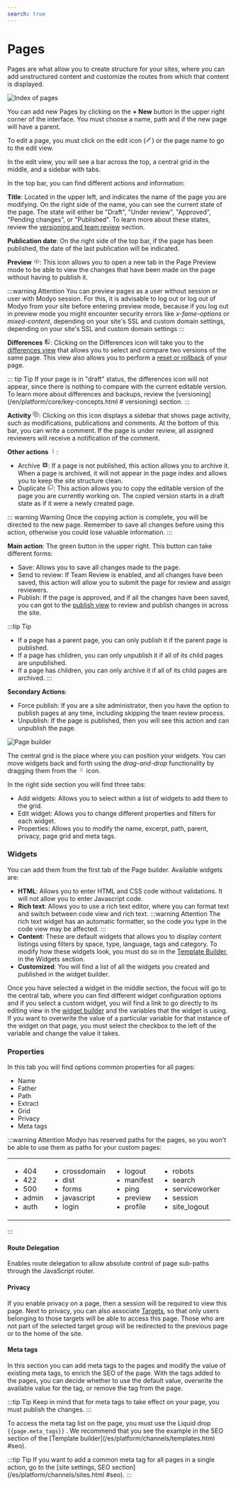 ```yaml
---
search: true
---
```


# Pages

Pages are what allow you to create structure for your sites, where you can add unstructured content and customize the routes from which that content is displayed.

![Index of pages](/assets/img/platform/page-index.png)

You can add new Pages by clicking on the **+ New** button in the upper right corner of the interface. You must choose a name, path and if the new page will have a parent.

To edit a page, you must click on the edit icon (<svg xmlns="http://www.w3.org/2000/svg" xmlns:xlink="http://www.w3.org/1999/xlink" aria-hidden="true" focusable="false" width="1em" height="1em" style="-ms-transform: rotate(360deg); -webkit-transform: rotate(360deg); transform: rotate(360deg);" preserveAspectRatio="xMidYMid meet" viewBox="0 0 24 24"> <path d="M14.06 9l.94.94L5.92 19H5v-.92L14.06 9m3.6-6c-.25 0-.51.1-.7.29l-1.83 1.83l3.75 3.75l1.83-1.83c.39-.39.39-1.04 0-1.41l-2.34-2.34c-.2-.2-.45-.29-.71-.29m-3.6 3.19L3 17.25V21h3.75L17.81 9.94l-3.75-3.75z" fill="#626262"/> <rect x="0" y="0" width="24" height="24" fill="rgba(0, 0, 0, 0)" /> </svg>) or the page name to go to the edit view.

In the edit view, you will see a bar across the top, a central grid in the middle, and a sidebar with tabs.

In the top bar, you can find different actions and information:

**Title**: Located in the upper left, and indicates the name of the page you are modifying. On the right side of the name, you can see the current state of the page. The state will either be "Draft", "Under review", "Approved", "Pending changes", or "Published". To learn more about these states, review the [versioning and team review](/en/platform/core/key-concepts.html) section.

**Publication date**: On the right side of the top bar, if the page has been published, the date of the last publication will be indicated.

**Preview** <svg xmlns="http://www.w3.org/2000/svg" xmlns:xlink="http://www.w3.org/1999/xlink" aria-hidden="true" focusable="false" width="1em" height="1em" style="-ms-transform: rotate(360deg); -webkit-transform: rotate(360deg); transform: rotate(360deg);" preserveAspectRatio="xMidYMid meet" viewBox="0 0 24 24"> <path d="M12 9a3 3 0 0 1 3 3a3 3 0 0 1-3 3a3 3 0 0 1-3-3a3 3 0 0 1 3-3m0-4.5c5 0 9.27 3.11 11 7.5c-1.73 4.39-6 7.5-11 7.5S2.73 16.39 1 12c1.73-4.39 6-7.5 11-7.5M3.18 12a9.821 9.821 0 0 0 17.64 0a9.821 9.821 0 0 0-17.64 0z" fill="#626262"/> <rect x="0" y="0" width="24" height="24" fill="rgba(0, 0, 0, 0)" /> </svg>: This icon allows you to open a new tab in the Page Preview mode to be able to view the changes that have been made on the page without having to publish it.

:::warning Attention
You can preview pages as a user without session or user with Modyo session. For this, it is advisable to log out or log out of Modyo from your site before entering preview mode, because if you log out in preview mode you might encounter security errors like _x-fame-options_ or _mixed-content_, depending on your site's SSL and custom domain settings, depending on your site's SSL and custom domain settings
:::

**Differences** <svg xmlns="http://www.w3.org/2000/svg" xmlns:xlink="http://www.w3.org/1999/xlink" aria-hidden="true" focusable="false" width="1em" height="1em" style="-ms-transform: rotate(360deg); -webkit-transform: rotate(360deg); transform: rotate(360deg);" preserveAspectRatio="xMidYMid meet" viewBox="0 0 24 24"> <path d="M19 3h-5v2h5v13l-5-6v9h5a2 2 0 0 0 2-2V5a2 2 0 0 0-2-2m-9 15H5l5-6m0-9H5c-1.11 0-2 .89-2 2v14a2 2 0 0 0 2 2h5v2h2V1h-2v2z" fill="#626262"/> <rect x="0" y="0" width="24" height="24" fill="rgba(0, 0, 0, 0)" /> </svg>: Clicking on the Differences icon will take you to the [differences view](/en/platform/channels/sites.html#review-and-joint-publication) that allows you to select and compare two versions of the same page. This view also allows you to perform a [reset or rollback](/en/platform/core/key-concepts.html#actions-for-versioning) of your page.

::: tip Tip
If your page is in "draft" status, the differences icon will not appear, since there is nothing to compare with the current editable version. To learn more about differences and backups, review the [versioning](/en/platform/core/key-concepts.html # versioning) section.
:::

**Activity** <svg xmlns="http://www.w3.org/2000/svg" xmlns:xlink="http://www.w3.org/1999/xlink" aria-hidden="true" focusable="false" width="1em" height="1em" style="-ms-transform: rotate(360deg); -webkit-transform: rotate(360deg); transform: rotate(360deg);" preserveAspectRatio="xMidYMid meet" viewBox="0 0 24 24"> <path d="M12 23a1 1 0 0 1-1-1v-3H7a2 2 0 0 1-2-2V7a2 2 0 0 1 2-2h14a2 2 0 0 1 2 2v10a2 2 0 0 1-2 2h-4.1l-3.7 3.71c-.2.18-.44.29-.7.29H12m1-6v3.08L16.08 17H21V7H7v10h6M3 15H1V3a2 2 0 0 1 2-2h16v2H3v12m6-6h10v2H9V9m0 4h8v2H9v-2z" fill="#626262"/> <rect x="0" y="0" width="24" height="24" fill="rgba(0, 0, 0, 0)" /> </svg>: Clicking on this icon displays a sidebar that shows page activity, such as modifications, publications and comments. At the bottom of this bar, you can write a comment. If the page is under review, all assigned reviewers will receive a notification of the comment.

**Other actions** <svg xmlns="http://www.w3.org/2000/svg" xmlns:xlink="http://www.w3.org/1999/xlink" aria-hidden="true" focusable="false" width="1em" height="1em" style="-ms-transform: rotate(360deg); -webkit-transform: rotate(360deg); transform: rotate(360deg);" preserveAspectRatio="xMidYMid meet" viewBox="0 0 24 24"> <path d="M12 16a2 2 0 0 1 2 2a2 2 0 0 1-2 2a2 2 0 0 1-2-2a2 2 0 0 1 2-2m0-6a2 2 0 0 1 2 2a2 2 0 0 1-2 2a2 2 0 0 1-2-2a2 2 0 0 1 2-2m0-6a2 2 0 0 1 2 2a2 2 0 0 1-2 2a2 2 0 0 1-2-2a2 2 0 0 1 2-2z" fill="#626262"/> <rect x="0" y="0" width="24" height="24" fill="rgba(0, 0, 0, 0)" /> </svg>:

- Archive <svg xmlns="http://www.w3.org/2000/svg" xmlns:xlink="http://www.w3.org/1999/xlink" aria-hidden="true" focusable="false" width="1em" height="1em" style="-ms-transform: rotate(360deg); -webkit-transform: rotate(360deg); transform: rotate(360deg);" preserveAspectRatio="xMidYMid meet" viewBox="0 0 24 24"> <path d="M5.12 5l.81-1h12l.94 1M12 17.5L6.5 12H10v-2h4v2h3.5L12 17.5m8.54-12.27l-1.39-1.68C18.88 3.21 18.47 3 18 3H6c-.47 0-.88.21-1.16.55L3.46 5.23C3.17 5.57 3 6 3 6.5V19a2 2 0 0 0 2 2h14a2 2 0 0 0 2-2V6.5c0-.5-.17-.93-.46-1.27z" fill="#626262"/> <rect x="0" y="0" width="24" height="24" fill="rgba(0, 0, 0, 0)" /> </svg>: If a page is not published, this action allows you to archive it. When a page is archived, it will not appear in the page index and allows you to keep the site structure clean.
- Duplicate <svg xmlns="http://www.w3.org/2000/svg" xmlns:xlink="http://www.w3.org/1999/xlink" aria-hidden="true" focusable="false" width="1em" height="1em" style="-ms-transform: rotate(360deg); -webkit-transform: rotate(360deg); transform: rotate(360deg);" preserveAspectRatio="xMidYMid meet" viewBox="0 0 24 24"> <path d="M20 16V4H8v12h12m2 0a2 2 0 0 1-2 2H8a2 2 0 0 1-2-2V4c0-1.11.89-2 2-2h12a2 2 0 0 1 2 2v12m-6 4v2H4a2 2 0 0 1-2-2V7h2v13h12z" fill="#626262"/> <rect x="0" y="0" width="24" height="24" fill="rgba(0, 0, 0, 0)" /> </svg>: This action allows you to copy the editable version of the page you are currently working on. The copied version starts in a draft state as if it were a newly created page.

::: warning Warning
Once the copying action is complete, you will be directed to the new page. Remember to save all changes before using this action, otherwise you could lose valuable information.
:::

**Main action**: The green button in the upper right. This button can take different forms:

- Save: Allows you to save all changes made to the page.
- Send to review: If Team Review is enabled, and all changes have been saved, this action will allow you to submit the page for review and assign reviewers.
- Publish: If the page is approved, and if all the changes have been saved, you can got to the [publish view](/en/platform/channels/sites.html#review-and-joint-publication) to review and publish changes in across the site.

:::tip Tip
* If a page has a parent page, you can only publish it if the parent page is published.
* If a page has children, you can only unpublish it if all of its child pages are unpublished.
* If a page has children, you can only archive it if all of its child pages are archived.
:::

**Secondary Actions**:
- Force publish: If you are a site administrator, then you have the option to publish pages at any time, including skipping the team review process.
- Unpublish: If the page is published, then you will see this action and can unpublish the page.

![Page builder](/assets/img/platform/page-builder.png)

The central grid is the place where you can position your widgets. You can move widgets back and forth using the _drag-and-drop_ functionality by dragging them from the <svg xmlns="http://www.w3.org/2000/svg" xmlns:xlink="http://www.w3.org/1999/xlink" aria-hidden="true" focusable="false" width="1em" height="1em" style="-ms-transform: rotate(360deg); -webkit-transform: rotate(360deg); transform: rotate(360deg);" preserveAspectRatio="xMidYMid meet" viewBox="0 0 24 24"> <path d="M7 19v-2h2v2H7m4 0v-2h2v2h-2m4 0v-2h2v2h-2m-8-4v-2h2v2H7m4 0v-2h2v2h-2m4 0v-2h2v2h-2m-8-4V9h2v2H7m4 0V9h2v2h-2m4 0V9h2v2h-2M7 7V5h2v2H7m4 0V5h2v2h-2m4 0V5h2v2h-2z" fill="#626262"/> <rect x="0" y="0" width="24" height="24" fill="rgba(0, 0, 0, 0)" /> </svg> icon.

In the right side section you will find three tabs:

- Add widgets: Allows you to select within a list of widgets to add them to the grid.
- Edit widget: Allows you to change different properties and filters for each widget.
- Properties: Allows you to modify the name, excerpt, path, parent, privacy, page grid and meta tags.

### Widgets

You can add them from the first tab of the Page builder. Available widgets are:

- **HTML**: Allows you to enter HTML and CSS code without validations. It will not allow you to enter Javascript code.
- **Rich text**: Allows you to use a rich text editor, where you can format text and switch between code view and rich text.
:::warning Attention
The rich text widget has an automatic formatter, so the code you type in the code view may be affected.
:::
- **Content**: These are default widgets that allows you to display content listings using filters by space, type, language, tags and category. To modify how these widgets look, you must do so in the [Template Builder](/es/platform/channels/templates.html), in the Widgets section.
- **Customized**: You will find a list of all the widgets you created and published in the widget builder.

Once you have selected a widget in the middle section, the focus will go to the central tab, where you can find different widget configuration options and if you select a custom widget, you will find a link to go directly to its editing view in the [widget builder](/es/platform/channels/widgets.html) and the variables that the widget is using. If you want to overwrite the value of a particular variable for that instance of the widget on that page, you must select the checkbox to the left of the variable and change the value it takes. 

### Properties

In this tab you will find options common properties for all pages:

* Name
* Father
* Path
* Extract
* Grid
* Privacy
* Meta tags

:::warning Attention
Modyo has reserved paths for the pages, so you won't be able to use them as paths for your custom pages:
 <table style="border: none;"> <tr style="border: none;"> 
 <td style="border: none;"> <ul> 
 <li> 404 </li> 
 <li> 422 </li> 
 <li> 500 </li> 
 <li> admin </li> 
 <li> auth </li> 
 </ul> </td> 
 <td style="border: none;"> <ul> 
 <li> crossdomain </li> 
 <li> dist </li> 
 <li> forms </li> 
 <li> javascript </li> 
 <li> login </li> 
 </ul> </td> 
 <td style="border: none;"> <ul> 
 <li> logout </li> 
 <li> manifest </li> 
 <li> ping </li> 
 <li> preview </li> 
 <li> profile </li> 
 </ul> </td> 
 <td style="border: none;"> <ul> 
 <li> robots </li> 
 <li> search </li> 
 <li> serviceworker </li> 
 <li> session </li> 
 <li> site_logout </li> 
 </ul> </td> 
 <td style="border: none; vertical-align: top;"> <ul> 
 <li> sitemap </li> 
 <li> stylesheets </li> 
 <li> uploads </li> 
 <li> widget_manager </li> 
 </ul> </td> 
 </tr> </table> 
:::

#### Route Delegation

Enables route delegation to allow absolute control of page sub-paths through the JavaScript router.

#### Privacy

If you enable privacy on a page, then a session will be required to view this page. Next to privacy, you can also associate [Targets](/es/platform/customers/targets.html), so that only users belonging to those targets will be able to access this page. Those who are not part of the selected target group will be redirected to the previous page or to the home of the site.

#### Meta tags

In this section you can add meta tags to the pages and modify the value of existing meta tags, to enrich the SEO of the page. With the tags added to the pages, you can decide whether to use the default value, overwrite the available value for the tag, or remove the tag from the page.

:::tip Tip
Keep in mind that for meta tags to take effect on your page, you must publish the changes.
:::

To access the meta tag list on the page, you must use the Liquid drop <span v-pre> `{{page.meta_tags}}` </span>. We recommend that you see the example in the SEO section of the [Template builder](/es/platform/channels/templates.html #seo).

:::tip Tip
If you want to add a common meta tag for all pages in a single action, go to the [site settings, SEO section](/es/platform/channels/sites.html #seo).
:::
